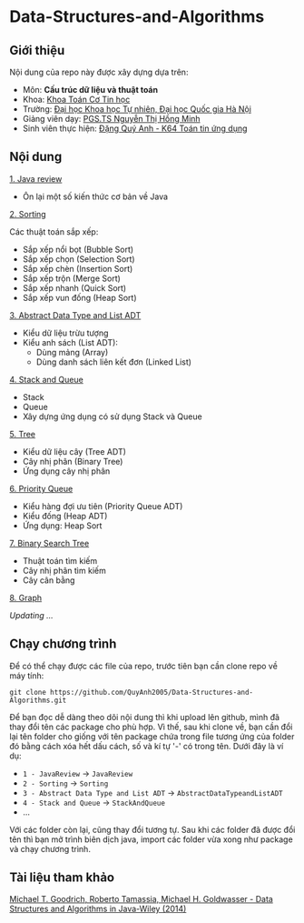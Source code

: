 # Data-Structures-and-Algorithms

## Giới thiệu 
Nội dung của repo này được xây dựng dựa trên:

- Môn: **Cấu trúc dữ liệu và thuật toán** 
- Khoa: [Khoa Toán Cơ Tin học](http://mim.hus.vnu.edu.vn/en)
- Trường: [Đại học Khoa học Tự nhiên, Đại học Quốc gia Hà Nội](http://hus.vnu.edu.vn/)
- Giảng viên dạy: [PGS.TS Nguyễn Thị Hồng Minh](http://hus.vnu.edu.vn/gioi-thieu/can-bo/danh-sach-can-bo/nguyen-thi-hong-minh-1863.html)
- Sinh viên thực hiện: [Đặng Quý Anh - K64 Toán tin ứng dụng](https://www.facebook.com/anh.q.dang.5) 

## Nội dung
[1. Java review](https://github.com/QuyAnh2005/Data-Structures-and-Algorithms/tree/main/1%20-%20Java%20Review)
- Ôn lại một số kiến thức cơ bản về Java

[2. Sorting](https://github.com/QuyAnh2005/Data-Structures-and-Algorithms/tree/main/2%20-%20Sorting)

Các thuật toán sắp xếp:
- Sắp xếp nổi bọt (Bubble Sort)
- Sắp xếp chọn (Selection Sort)
- Sắp xếp chèn (Insertion Sort)
- Sắp xếp trộn (Merge Sort)
- Sắp xếp nhanh (Quick Sort)
- Sắp xếp vun đống (Heap Sort)

[3. Abstract Data Type and List ADT](https://github.com/QuyAnh2005/Data-Structures-and-Algorithms/tree/main/3%20-%20Abstract%20Data%20Type%20and%20List%20ADT)
- Kiểu dữ liệu trừu tượng 
- Kiểu anh sách (List ADT):
  - Dùng mảng (Array) 
  - Dùng danh sách liên kết đơn (Linked List)

[4. Stack and Queue](https://github.com/QuyAnh2005/Data-Structures-and-Algorithms/tree/main/4%20-%20Stack%20and%20Queue) 
- Stack 
- Queue
- Xây dựng ứng dụng có sử dụng Stack và Queue

[5. Tree](https://github.com/QuyAnh2005/Data-Structures-and-Algorithms/tree/main/5%20-%20Tree%20ADT)
- Kiểu dữ liệu cây (Tree ADT)
- Cây nhị phân (Binary Tree)
- Ứng dụng cây nhị phân

[6. Priority Queue](https://github.com/QuyAnh2005/Data-Structures-and-Algorithms/tree/main/6%20-%20Priority%20Queue)
- Kiểu hàng đợi ưu tiên (Priority Queue ADT)
- Kiểu đống (Heap ADT)
- Ứng dụng: Heap Sort

[7. Binary Search Tree](https://github.com/QuyAnh2005/Data-Structures-and-Algorithms/tree/main/7%20-%20Binary%20Search%20Tree)
- Thuật toán tìm kiếm
- Cây nhị phân tìm kiếm
- Cây cân bằng 

[8. Graph]() 

*Updating ...*


## Chạy chương trình 
Để có thể chạy được các file của repo, trước tiên bạn cần clone repo về máy tính:

```
git clone https://github.com/QuyAnh2005/Data-Structures-and-Algorithms.git
```
Để bạn đọc dễ dàng theo dõi nội dung thì khi upload lên github, mình đã thay đổi tên các package cho phù hợp. Vì thế, sau khi clone về, bạn cần đổi lại tên folder cho giống với tên package chứa trong file tương ứng của folder đó bằng cách xóa hết dấu cách, số và kí tự '-' có trong tên. Dưới đây là ví dụ:

- `1 - JavaReview` -> `JavaReview` 
- `2 - Sorting` -> `Sorting` 
- `3 - Abstract Data Type and List ADT` -> `AbstractDataTypeandListADT`
- `4 - Stack and Queue` -> `StackAndQueue`  
-  ...

Với các folder còn lại, cũng thay đổi tương tự. Sau khi các folder đã được đổi tên thì bạn mở trình biên dịch java, import các folder vừa xong như package và chạy chương trình. 


## Tài liệu tham khảo 
[Michael T. Goodrich, Roberto Tamassia, Michael H. Goldwasser - Data Structures and Algorithms in Java-Wiley (2014)](https://drive.google.com/file/d/17qu4uiB6gb-fX6GE2X_rlkikSBnhZIwp/view?usp=sharing)
